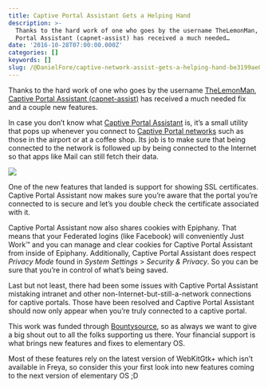```yaml
---
title: Captive Portal Assistant Gets a Helping Hand
description: >-
  Thanks to the hard work of one who goes by the username TheLemonMan, Captive
  Portal Assistant (capnet-assist) has received a much needed…
date: '2016-10-28T07:00:00.000Z'
categories: []
keywords: []
slug: /@DanielFore/captive-network-assist-gets-a-helping-hand-be3199ae0a95
---
```


Thanks to the hard work of one who goes by the username [TheLemonMan](http://t.umblr.com/redirect?z=https%3A%2F%2Flaunchpad.net%2F%7Elemonboy&t=MTA3ZGMyMDY4NGQ4ZTE5NTM2NTk1ODcwOWEyMGU2YzdmMzVmMDQ2OCxIZzFDNHFNTA%3D%3D&b=t%3AibgnuWZACL4bF6AGZWyLrg&m=0), [Captive Portal Assistant (capnet-assist)](https://launchpad.net/capnet-assist) has received a much needed fix and a couple new features.

In case you don’t know what [Captive Portal Assistant](https://launchpad.net/capnet-assist) is, it’s a small utility that pops up whenever you connect to [Captive Portal networks](https://en.wikipedia.org/wiki/Captive_portal) such as those in the airport or at a coffee shop. Its job is to make sure that being connected to the network is followed up by being connected to the Internet so that apps like Mail can still fetch their data.

![](https://cdn-images-1.medium.com/max/800/0*UGRFSEQcPRg_XWC9.png)

One of the new features that landed is support for showing SSL certificates. Captive Portal Assistant now makes sure you’re aware that the portal you’re connected to is secure and let’s you double check the certificate associated with it.

Captive Portal Assistant now also shares cookies with Epiphany. That means that your Federated logins (like Facebook) will conveniently Just Work™ and you can manage and clear cookies for Captive Portal Assistant from inside of Epiphany. Additionally, Captive Portal Assistant does respect _Privacy Mode_ found in _System Settings_ > _Security & Privacy_. So you can be sure that you’re in control of what’s being saved.

Last but not least, there had been some issues with Captive Portal Assistant mistaking intranet and other non-Internet-but-still-a-network connections for captive portals. Those have been resolved and Captive Portal Assistant should now only appear when you’re truly connected to a captive portal.

This work was funded through [Bountysource](https://www.bountysource.com/teams/elementary), so as always we want to give a big shout out to all the folks supporting us there. Your financial support is what brings new features and fixes to elementary OS.

Most of these features rely on the latest version of WebKitGtk+ which isn’t available in Freya, so consider this your first look into new features coming to the next version of elementary OS ;D